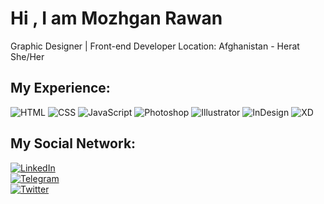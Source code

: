 

# Hi , I am Mozhgan Rawan 

Graphic Designer | Front-end Developer
Location: Afghanistan - Herat  
She/Her

## My Experience:

![HTML](https://img.shields.io/badge/HTML-E34F26?style=flat&logo=html5&logoColor=white)
![CSS](https://img.shields.io/badge/CSS-1572B6?style=flat&logo=css3&logoColor=white)
![JavaScript](https://img.shields.io/badge/JavaScript-F7DF1E?style=flat&logo=javascript&logoColor=black)
![Photoshop](https://img.shields.io/badge/Photoshop-31A8FF?style=flat&logo=Adobe%20Photoshop&logoColor=white)
![Illustrator](https://img.shields.io/badge/Illustrator-FF9A00?style=flat&logo=Adobe%20Illustrator&logoColor=white)
![InDesign](https://img.shields.io/badge/InDesign-FF3366?style=flat&logo=Adobe%20InDesign&logoColor=white)
![XD](https://img.shields.io/badge/XD-FF61F6?style=flat&logo=Adobe%20XD&logoColor=white)

## My Social Network:

[![LinkedIn](https://img.shields.io/badge/LinkedIn-blue?style=for-the-badge&logo=linkedin)](https://www.linkedin.com/in/mozhgan-rawan-b8b23b361?utm_source=share&utm_campaign=share_via&utm_content=profile&utm_medium=android_app)  
[![Telegram](https://img.shields.io/badge/Telegram-2CA5E0?style=for-the-badge&logo=telegram&logoColor=white)](https://t.me/Mozhgan_Rawan)  
[![Twitter](https://img.shields.io/badge/Twitter-1DA1F2?style=for-the-badge&logo=twitter&logoColor=white)](https://twitter.com/MozhganRawan)
